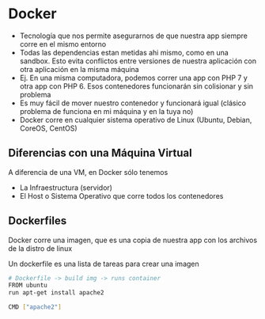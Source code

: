 # Docker
- Tecnología que nos permite asegurarnos de que nuestra app siempre corre en el mismo entorno
- Todas las dependencias estan metidas ahi mismo, como en una sandbox. Esto evita conflictos entre versiones de nuestra aplicación con otra aplicación en la misma máquina
- Ej. En una misma computadora, podemos correr una app con PHP 7 y otra app con PHP 6. Esos contenedores funcionarán sin colisionar y sin problema
- Es muy fácil de mover nuestro contenedor y funcionará igual (clásico problema de funciona en mi máquina y en la tuya no)
- Docker corre en cualquier sistema operativo de Linux (Ubuntu, Debian, CoreOS, CentOS)

## Diferencias con una Máquina Virtual
A diferencia de una VM, en Docker sólo tenemos
- La Infraestructura (servidor)
- El Host o Sistema Operativo que corre todos los contenedores

## Dockerfiles
Docker corre una imagen, que es una copia de nuestra app con los archivos de la distro de linux

Un dockerfile es una lista de tareas para crear una imagen
```sh
# Dockerfile -> build img -> runs container
FROM ubuntu
run apt-get install apache2

CMD ["apache2"]
```